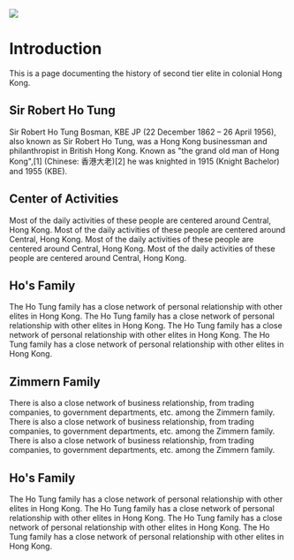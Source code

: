 <a href="https://juncture-digital.org"><img src="https://juncture-digital.org/images/ve-button.png"></a>

<param ve-config 
       title="Hong Kong Colonial Second Tier Elites"
       author="Ryan Iu"
       banner="https://mediakron.bc.edu/files/edges/styles/full/public/edges_6G9sMy.jpg" 
       layout="vertical">

<!-- Entities discussed throughout the essay are typically defined before the essay text and
     are thus available in all text.  Entity identifiers (QIDs) can be found in either
     Wikipedia or Wikidata (https://www.wikidata.org)> -->
<param ve-entity eid="Q185372"> <!-- Girl with a Pearl Earring painting -->
<param ve-entity eid="Q41264"> <!-- Johannes Vermeer -->
<param ve-entity eid="Q221092"> <!-- Mauritshuis -->
<param ve-entity eid="Q36600"> <!-- The Hague -->

# Introduction

This is a page documenting the history of second tier elite in colonial Hong Kong.


## Sir Robert Ho Tung

Sir Robert Ho Tung Bosman, KBE JP (22 December 1862 – 26 April 1956), also known as Sir Robert Ho Tung, was a Hong Kong businessman and philanthropist in British Hong Kong. Known as "the grand old man of Hong Kong",[1] (Chinese: 香港大老)[2] he was knighted in 1915 (Knight Bachelor) and 1955 (KBE).
<param ve-image 
       label="Mr Ho Tung" 
       description="Photograph of Mr Ho Tung (Unknown date)" 
       license="public domain" 
       url="https://upload.wikimedia.org/wikipedia/commons/4/4e/Sir_Robert_Ho_Tung.jpg">

## Center of Activities

Most of the daily activities of these people are centered around Central, Hong Kong. Most of the daily activities of these people are centered around Central, Hong Kong. Most of the daily activities of these people are centered around Central, Hong Kong. Most of the daily activities of these people are centered around Central, Hong Kong.
<param ve-map center="22.28,114.1588" zoom="13">


## Ho's Family

The Ho Tung family has a close network of personal relationship with other elites in Hong Kong. The Ho Tung family has a close network of personal relationship with other elites in Hong Kong. The Ho Tung family has a close network of personal relationship with other elites in Hong Kong. The Ho Tung family has a close network of personal relationship with other elites in Hong Kong.
<param ve-vis-network title="Ho Tung's Network" url="https://raw.githubusercontent.com/choweric/JunctureTest/main/hofamliy2.tsv">


## Zimmern Family

There is also a close network of business relationship, from trading companies, to government departments, etc. among the Zimmern family. There is also a close network of business relationship, from trading companies, to government departments, etc. among the Zimmern family. There is also a close network of business relationship, from trading companies, to government departments, etc. among the Zimmern family.
<param ve-vis-network title="Zimmern's Network" url="https://raw.githubusercontent.com/choweric/JunctureTest/main/zimmern.tsv">


## Ho's Family

The Ho Tung family has a close network of personal relationship with other elites in Hong Kong. The Ho Tung family has a close network of personal relationship with other elites in Hong Kong. The Ho Tung family has a close network of personal relationship with other elites in Hong Kong. The Ho Tung family has a close network of personal relationship with other elites in Hong Kong.
<param ve-d3plus-network url="https://raw.githubusercontent.com/choweric/JunctureTest/main/hofamliy2.tsv">

